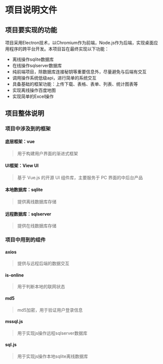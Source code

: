 # 项目说明文件

## 项目要实现的功能

项目采用Electron技术，以Chromium作为前端，Node.js作为后端，实现桌面应用程序的跨平台开发。本项目旨在最终实现以下功能：

- 离线操作sqlite数据库
- 在线操作sqlserver数据库
- 纯前端项目，除数据库连接秘钥等重要信息外，尽量避免与后端有交互
- 调用操作系统低级api，进行简单的系统交互
- 具备基础的框架功能：上传下载、表格、表单、列表、统计图表等
- 实现离线操作百度地图
- 实现简单的Excel操作

## 项目整体说明

### 项目中涉及到的框架

#### 底层框架：vue

> 用于构建用户界面的渐进式框架

#### UI框架：View UI

> 基于 Vue.js 的开源 UI 组件库，主要服务于 PC 界面的中后台产品

#### 本地数据库：sqlite

> 提供离线数据库存储

#### 远程数据库：sqlserver

> 提供在线数据库存储

### 项目中用到的组件

#### axios

> 提供与远程后端的数据交互

#### is-online

> 用于判断本地的联网状态

#### md5

> md5加密，用于验证用户登录信息

#### mssql.js

> 用于实现js操作远程sqlserver数据库

#### sql.js

> 用于实现js操作本地sqlite离线数据库
